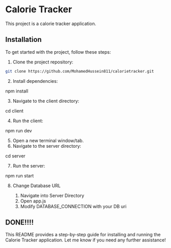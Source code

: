 # Calorie Tracker

This project is a calorie tracker application.

## Installation

To get started with the project, follow these steps:

1. Clone the project repository:

```bash
git clone https://github.com/MohamedHussein811/calorietracker.git
```

2. Install dependencies:

npm install

3. Navigate to the client directory:

cd client

4. Run the client:

npm run dev

5. Open a new terminal window/tab.
6. Navigate to the server directory:

cd server

7. Run the server:

npm run start

8. Change Database URL

    1. Navigate into Server Directory
    2. Open app.js
    3. Modify DATABASE_CONNECTION with your DB uri


## DONE!!!!

This README provides a step-by-step guide for installing and running the Calorie Tracker application. Let me know if you need any further assistance!


